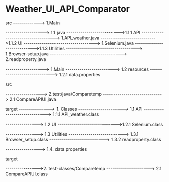 # Weather_UI_API_Comparator

src
 -------------> 1.Main
 
 -------------------> 1.1 java 
 -------------------------->1.1.1 API
 -----------------------------------> 1.API_weather.java
 --------------------------->1.1.2 UI
 -----------------------------------> 1.Selenium.java
 ---------------------------->1.1.3 Utilities
 -----------------------------------> 1.Browser-setup.java
 -----------------------------------> 2.readproperty.java
 
 -------------------> 1.Main
 ------------------------> 1.2 resources
 -----------------------------> 1.2.1 data.properties
 
 src
 
 
 ------------------> 2.test/java/Comparetemp
 -----------------------------> 2.1 CompareAPIUI.java
 
 target 
 ---------------> 1. Classes 
 ----------------------> 1.1 API
 ------------------------------> 1.1.1 API_weather.class
 
 ----------------> 1.2 UI 
 ----------------------------->1.2.1 Selenium.class
 
 ----------------> 1.3 Utilities 
 ---------------------------> 1.3.1 Browser_setup.class
 ---------------------------> 1.3.2 readproperty.class
 
 -----------------> 1.4. data.properties
 
  target 
  
  ---------------->2. test-classes/Comparetemp
  ---------------------> 2.1  CompareAPIUI.class
